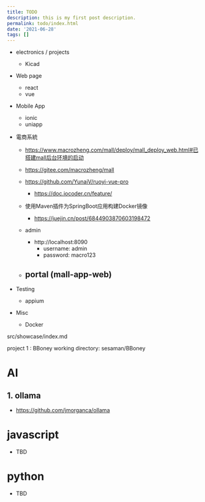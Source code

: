 ```yaml
---
title: TODO
description: this is my first post description.
permalink: todo/index.html
date: '2021-06-28'
tags: []
---
```


- electronics / projects
  - Kicad

- Web page
  - react
  - vue

- Mobile App
  - ionic
  - uniapp

- 電商系統
  - https://www.macrozheng.com/mall/deploy/mall_deploy_web.html#已搭建mall后台环境的启动
  - https://gitee.com/macrozheng/mall
  - https://github.com/YunaiV/ruoyi-vue-pro
    - https://doc.iocoder.cn/feature/

  - 使用Maven插件为SpringBoot应用构建Docker镜像 
    - https://juejin.cn/post/6844903870603198472

  - admin
    - http://localhost:8090
      - username: admin
      - password: macro123

  - portal (mall-app-web)
    - 

- Testing
  - appium

- Misc
  - Docker


src/showcase/index.md

project 1 : BBoney
working directory: sesaman/BBoney


# AI

## 1. ollama
  - https://github.com/jmorganca/ollama


# javascript
  - TBD

# python
  - TBD

